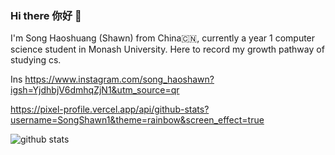 ### Hi there 你好 👋

I'm Song Haoshuang (Shawn) from China🇨🇳, currently a year 1 computer science student in Monash University. Here to record my growth pathway of studying cs.

Ins  https://www.instagram.com/song_haoshawn?igsh=YjdhbjV6dmhqZjN1&utm_source=qr

https://pixel-profile.vercel.app/api/github-stats?username=SongShawn1&theme=rainbow&screen_effect=true

<picture decoding="async" loading="lazy">
  <source media="(prefers-color-scheme: light)" srcset="https://pixel-profile.vercel.app/api/github-stats?username=SongShawn1&screen_effect=false&background=linear-gradient(to%20bottom%20right%2C%20%2374dcc4%2C%20%234597e9)">
  <source media="(prefers-color-scheme: dark)" srcset="https://pixel-profile.vercel.app/api/github-stats?username=SongShawn1&screen_effect=true&background=linear-gradient(to%20bottom%20right%2C%20%235580eb%2C%20%232aeeff)">
  <img alt="github stats" src="https://pixel-profile.vercel.app/api/github-stats?username=SongShawn1&screen_effect=false&background=linear-gradient(to%20bottom%20right%2C%20%2374dcc4%2C%20%234597e9)">
</picture>

